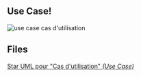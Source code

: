 ## Use Case!

![use case cas d'utilisation](https://github.com/ChineDmitri/M1_AL_ProjetFinal_Equipe1/blob/3-cr%C3%A9ation-use-case/use_case.jpg)

## Files
[Star UML pour "Cas d'utilisation" *(Use Case)*](https://github.com/ChineDmitri/M1_AL_ProjetFinal_Equipe1/blob/3-cr%C3%A9ation-use-case/UML.mdj)